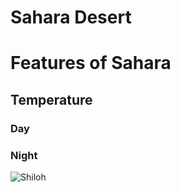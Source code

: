 # Sahara Desert
# Features of Sahara
## Temperature
### Day
### Night
![Shiloh](https://www.facebook.com/100051575854991/videos/106355457760316/)
